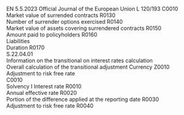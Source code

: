 EN  5.5.2023 Official Journal of the European Union L 120/193
 C0010  
Market value of surrended contracts  R0130  
Number of surrender options exercised  R0140  
Market value of assets covering surrendered contracts  R0150  
Amount paid to policyholders  R0160  
Liabilities  
Duration  R0170  
S.22.04.01  
Information on the transitional on interest rates calculation  
Overall calculation of the transitional adjustment 
Currency  Z0010  
Adjustment to risk free rate  
C0010  
Solvency I Interest rate  R0010  
Annual effective rate  R0020  
Portion of the difference applied at the 
reporting date  R0030  
Adjustment to risk free rate  R0040